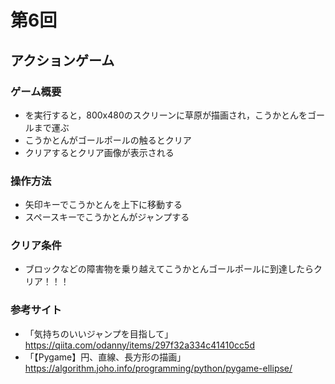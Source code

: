 # 第6回
## アクションゲーム
### ゲーム概要
- を実行すると，800x480のスクリーンに草原が描画され，こうかとんをゴールまで運ぶ
- こうかとんがゴールポールの触るとクリア
- クリアするとクリア画像が表示される
### 操作方法
- 矢印キーでこうかとんを上下に移動する
- スペースキーでこうかとんがジャンプする
### クリア条件
- ブロックなどの障害物を乗り越えてこうかとんゴールポールに到達したらクリア！！！
### 参考サイト
- 「気持ちのいいジャンプを目指して」https://qiita.com/odanny/items/297f32a334c41410cc5d
- 「【Pygame】円、直線、長方形の描画」https://algorithm.joho.info/programming/python/pygame-ellipse/